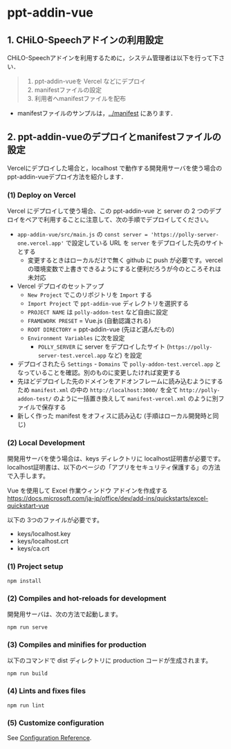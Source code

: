 # ppt-addin-vue

## 1. CHiLO-Speechアドインの利用設定

CHiLO-Speechアドインを利用するために，システム管理者は以下を行って下さい．

> 1. ppt-addin-vueを Vercel などにデプロイ
> 2. manifestファイルの設定
> 3. 利用者へmanifestファイルを配布


* manifestファイルのサンプルは，[../manifest](../manifest) にあります．


## 2. ppt-addin-vueのデプロイとmanifestファイルの設定

Vercelにデプロイした場合と，localhost で動作する開発用サーバを使う場合のppt-addin-vueデプロイ方法を紹介します．

### (1) Deploy on Vercel

Vercel にデプロイして使う場合、この ppt-addin-vue と server の 2 つのデプロイをペアで利用することに注意して、次の手順でデプロイしてください。

- `app-addin-vue/src/main.js` の `const server = 'https://polly-server-one.vercel.app'` で設定している URL を `server` をデプロイした先のサイトとする
  - 変更するときはローカルだけで無く github に push が必要です。vercel の環境変数で上書きできるようにすると便利だろうが今のところそれは未対応
- Vercel デプロイのセットアップ
  - `New Project` でこのリポジトリを `Import` する
  - `Import Project` で `ppt-addin-vue` ディレクトリを選択する
  - `PROJECT NAME` は `polly-addon-test` など自由に設定
  - `FRAMEWORK PRESET` = Vue.js (自動認識される)
  - `ROOT DIRECTORY` = ppt-addin-vue (先ほど選んだもの)
  - `Environment Variables` に次を設定
    - `POLLY_SERVER` に server をデプロイしたサイト (`https://polly-server-test.vercel.app` など) を設定
- デプロイされたら `Settings` - `Domains` で `polly-addon-test.vercel.app` となっていることを確認。別のものに変更したければ変更する
- 先ほどデプロイした先のドメインをアドオンフレームに読み込むようにするため `manifest.xml` の中の `http://localhost:3000/` を全て `http://polly-addon-test/` のように一括置き換えして `manifest-vercel.xml` のように別ファイルで保存する
- 新しく作った manifest をオフィスに読み込む (手順はローカル開発時と同じ)

### (2) Local Development

開発用サーバを使う場合は、keys ディレクトリに localhost証明書が必要です。localhost証明書は、以下のページの「アプリをセキュリティ保護する」の方法で入手します。

Vue を使用して Excel 作業ウィンドウ アドインを作成する
https://docs.microsoft.com/ja-jp/office/dev/add-ins/quickstarts/excel-quickstart-vue

以下の 3つのファイルが必要です。

- keys/localhost.key
- keys/localhost.crt
- keys/ca.crt

### (1) Project setup
```
npm install
```

### (2) Compiles and hot-reloads for development

開発用サーバは、次の方法で起動します。

```
npm run serve
```

### (3) Compiles and minifies for production

以下のコマンドで dist ディレクトリに production コードが生成されます。

```
npm run build
```

### (4) Lints and fixes files
```
npm run lint
```

### (5) Customize configuration
See [Configuration Reference](https://cli.vuejs.org/config/).
